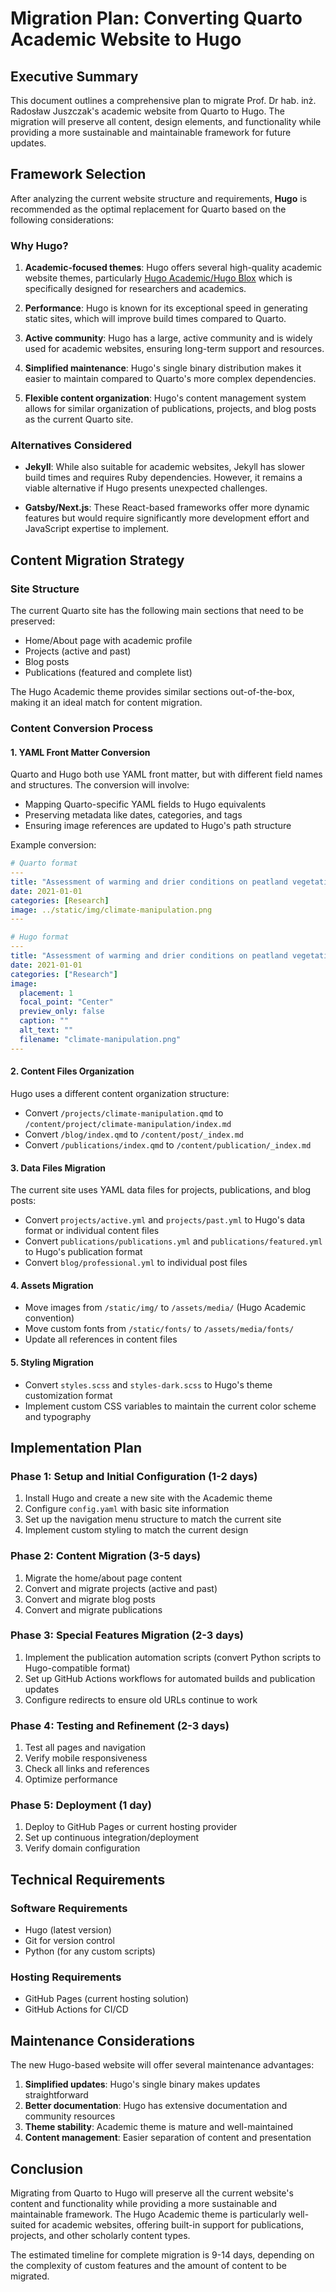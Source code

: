 # Migration Plan: Converting Quarto Academic Website to Hugo

## Executive Summary

This document outlines a comprehensive plan to migrate Prof. Dr hab. inż. Radosław Juszczak's academic website from Quarto to Hugo. The migration will preserve all content, design elements, and functionality while providing a more sustainable and maintainable framework for future updates.

## Framework Selection

After analyzing the current website structure and requirements, **Hugo** is recommended as the optimal replacement for Quarto based on the following considerations:

### Why Hugo?

1. **Academic-focused themes**: Hugo offers several high-quality academic website themes, particularly [Hugo Academic/Hugo Blox](https://hugoblox.com/templates/) which is specifically designed for researchers and academics.

2. **Performance**: Hugo is known for its exceptional speed in generating static sites, which will improve build times compared to Quarto.

3. **Active community**: Hugo has a large, active community and is widely used for academic websites, ensuring long-term support and resources.

4. **Simplified maintenance**: Hugo's single binary distribution makes it easier to maintain compared to Quarto's more complex dependencies.

5. **Flexible content organization**: Hugo's content management system allows for similar organization of publications, projects, and blog posts as the current Quarto site.

### Alternatives Considered

- **Jekyll**: While also suitable for academic websites, Jekyll has slower build times and requires Ruby dependencies. However, it remains a viable alternative if Hugo presents unexpected challenges.

- **Gatsby/Next.js**: These React-based frameworks offer more dynamic features but would require significantly more development effort and JavaScript expertise to implement.

## Content Migration Strategy

### Site Structure

The current Quarto site has the following main sections that need to be preserved:

- Home/About page with academic profile
- Projects (active and past)
- Blog posts
- Publications (featured and complete list)

The Hugo Academic theme provides similar sections out-of-the-box, making it an ideal match for content migration.

### Content Conversion Process

#### 1. YAML Front Matter Conversion

Quarto and Hugo both use YAML front matter, but with different field names and structures. The conversion will involve:

- Mapping Quarto-specific YAML fields to Hugo equivalents
- Preserving metadata like dates, categories, and tags
- Ensuring image references are updated to Hugo's path structure

Example conversion:

```yaml
# Quarto format
---
title: "Assessment of warming and drier conditions on peatland vegetation"
date: 2021-01-01
categories: [Research]
image: ../static/img/climate-manipulation.png
---

# Hugo format
---
title: "Assessment of warming and drier conditions on peatland vegetation"
date: 2021-01-01
categories: ["Research"]
image: 
  placement: 1
  focal_point: "Center"
  preview_only: false
  caption: ""
  alt_text: ""
  filename: "climate-manipulation.png"
---
```

#### 2. Content Files Organization

Hugo uses a different content organization structure:

- Convert `/projects/climate-manipulation.qmd` to `/content/project/climate-manipulation/index.md`
- Convert `/blog/index.qmd` to `/content/post/_index.md`
- Convert `/publications/index.qmd` to `/content/publication/_index.md`

#### 3. Data Files Migration

The current site uses YAML data files for projects, publications, and blog posts:

- Convert `projects/active.yml` and `projects/past.yml` to Hugo's data format or individual content files
- Convert `publications/publications.yml` and `publications/featured.yml` to Hugo's publication format
- Convert `blog/professional.yml` to individual post files

#### 4. Assets Migration

- Move images from `/static/img/` to `/assets/media/` (Hugo Academic convention)
- Move custom fonts from `/static/fonts/` to `/assets/media/fonts/`
- Update all references in content files

#### 5. Styling Migration

- Convert `styles.scss` and `styles-dark.scss` to Hugo's theme customization format
- Implement custom CSS variables to maintain the current color scheme and typography

## Implementation Plan

### Phase 1: Setup and Initial Configuration (1-2 days)

1. Install Hugo and create a new site with the Academic theme
2. Configure `config.yaml` with basic site information
3. Set up the navigation menu structure to match the current site
4. Implement custom styling to match the current design

### Phase 2: Content Migration (3-5 days)

1. Migrate the home/about page content
2. Convert and migrate projects (active and past)
3. Convert and migrate blog posts
4. Convert and migrate publications

### Phase 3: Special Features Migration (2-3 days)

1. Implement the publication automation scripts (convert Python scripts to Hugo-compatible format)
2. Set up GitHub Actions workflows for automated builds and publication updates
3. Configure redirects to ensure old URLs continue to work

### Phase 4: Testing and Refinement (2-3 days)

1. Test all pages and navigation
2. Verify mobile responsiveness
3. Check all links and references
4. Optimize performance

### Phase 5: Deployment (1 day)

1. Deploy to GitHub Pages or current hosting provider
2. Set up continuous integration/deployment
3. Verify domain configuration

## Technical Requirements

### Software Requirements

- Hugo (latest version)
- Git for version control
- Python (for any custom scripts)

### Hosting Requirements

- GitHub Pages (current hosting solution)
- GitHub Actions for CI/CD

## Maintenance Considerations

The new Hugo-based website will offer several maintenance advantages:

1. **Simplified updates**: Hugo's single binary makes updates straightforward
2. **Better documentation**: Hugo has extensive documentation and community resources
3. **Theme stability**: Academic theme is mature and well-maintained
4. **Content management**: Easier separation of content and presentation

## Conclusion

Migrating from Quarto to Hugo will preserve all the current website's content and functionality while providing a more sustainable and maintainable framework. The Hugo Academic theme is particularly well-suited for academic websites, offering built-in support for publications, projects, and other scholarly content types.

The estimated timeline for complete migration is 9-14 days, depending on the complexity of custom features and the amount of content to be migrated.